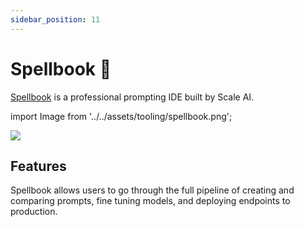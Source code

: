 ```yaml
---
sidebar_position: 11
---
```


# Spellbook 🚧

[Spellbook](https://scale.com/spellbook) is a professional prompting IDE built by Scale AI.

import Image from '../../assets/tooling/spellbook.png';

<div style={{textAlign: 'center'}}>
  <img src={Image} style={{width: "750px"}} />
</div>

## Features

Spellbook allows users to go through the full pipeline of creating and comparing prompts,
fine tuning models, and deploying endpoints to production.